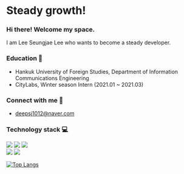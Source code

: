 # Steady growth!
### Hi there! Welcome my space.  
I am Lee Seungjae Lee who wants to become a steady developer.
### Education :school:
* Hankuk University of Foreign Studies, Department of Information Communications Engineering
* CityLabs, Winter season Intern (2021.01 ~ 2021.03)
  
### Connect with me :loudspeaker: 
- deepsj1012@naver.com

### Technology stack :computer:
<div align="left">
   <img src="https://img.shields.io/badge/Java-007396?style=flat&logo=Java&logoColor=white" />
   <img src="https://img.shields.io/badge/Spring Boot-6DB33F?style=flat&logo=Spring Boot&logoColor=white" />  
  <img src="https://img.shields.io/badge/MySQL-4479A1?style=flat&logo=mysql&logoColor=white" /><br/>
  <img src="https://img.shields.io/badge/Docker-2496ED?style=flat&logo=docker&logoColor=white" />
  <img src="https://img.shields.io/badge/git-F05032?style=flat&logo=git&logoColor=white"><br/>
</div>

﻿[![Top Langs](https://github-readme-stats.vercel.app/api/top-langs/?username=HUFSjlee&langs_count=5&layout=compact&theme=dark)](https://github.com/HUFSjlee/HUFSjlee)﻿

<!--
**vietj/vietj** is a ✨ _special_ ✨ repository because its `README.md` (this file) appears on your GitHub profile.
-->
